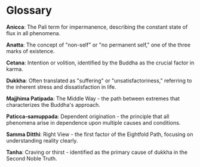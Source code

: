 # Glossary

**Anicca**: The Pali term for impermanence, describing the constant state of flux in all phenomena.

**Anatta**: The concept of "non-self" or "no permanent self," one of the three marks of existence.

**Cetana**: Intention or volition, identified by the Buddha as the crucial factor in karma.

**Dukkha**: Often translated as "suffering" or "unsatisfactoriness," referring to the inherent stress and dissatisfaction in life.

**Majjhima Patipada**: The Middle Way - the path between extremes that characterizes the Buddha's approach.

**Paticca-samuppada**: Dependent origination - the principle that all phenomena arise in dependence upon multiple causes and conditions.

**Samma Ditthi**: Right View - the first factor of the Eightfold Path, focusing on understanding reality clearly.

**Tanha**: Craving or thirst - identified as the primary cause of dukkha in the Second Noble Truth.